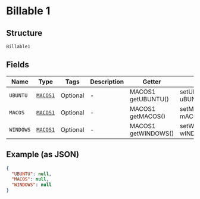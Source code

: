 
# Billable 1

## Structure

`Billable1`

## Fields

| Name | Type | Tags | Description | Getter | Setter |
|  --- | --- | --- | --- | --- | --- |
| `UBUNTU` | [`MACOS1`](../../doc/models/macos1.md) | Optional | - | MACOS1 getUBUNTU() | setUBUNTU(MACOS1 uBUNTU) |
| `MACOS` | [`MACOS1`](../../doc/models/macos1.md) | Optional | - | MACOS1 getMACOS() | setMACOS(MACOS1 mACOS) |
| `WINDOWS` | [`MACOS1`](../../doc/models/macos1.md) | Optional | - | MACOS1 getWINDOWS() | setWINDOWS(MACOS1 wINDOWS) |

## Example (as JSON)

```json
{
  "UBUNTU": null,
  "MACOS": null,
  "WINDOWS": null
}
```

